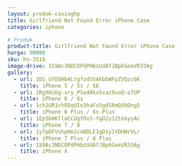 ```yaml
---
layout: produk-casinghp
title: Girlfriend Not Found Error iPhone Case
categories: iphone

# Produk
product-title: Girlfriend Not Found Error iPhone Case
harga: 90000
sku: hn-3516
image-drive: 1S9Ac3NDCDPdPHbzUdAfJBp6GeeVR33Ag
gallery:
  - url: 1Di_UfEOHb4LtgfodSVAkbbWFpZVQzc6K
    title: iPhone 5 / 5s / SE
  - url: 1RgXHsDg-xry_PSa4Rkx5xaz9voQ-o7UP
    title: iPhone 6 / 6s
  - url: 1ch2UR1chO5qUIo3haFo5gd56mQXbDng5
    title: iPhone 6 Plus / 6s Plus
  - url: 1Ep5bHKlloCCUgfOvS-fgO2y12tekyyAc
    title: iPhone 7 / 8
  - url: 1y7pDFVshpHmJcoBDLE1gD1y1VDHNrVLr
    title: iPhone 7 Plus / 8 Plus
  - url: 1S9Ac3NDCDPdPHbzUdAfJBp6GeeVR33Ag
    title: iPhone X
---
```


